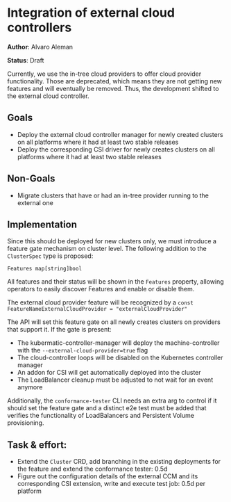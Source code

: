 # Integration of external cloud controllers

**Author**: Alvaro Aleman

**Status**: Draft

Currently, we use the in-tree cloud providers to offer cloud provider functionality. Those are deprecated,
which means they are not getting new features and will eventually be removed. Thus, the development shifted
to the external cloud controller.


## Goals

* Deploy the external cloud controller manager for newly created clusters on all platforms where it had
  at least two stable releases
* Deploy the corresponding CSI driver for newly creates clusters on all platforms where it had at least
  two stable releases

## Non-Goals

* Migrate clusters that have or had an in-tree provider running to the external one

## Implementation

Since this should be deployed for new clusters only, we must introduce a feature gate mechanism on cluster
level. The following addition to the `ClusterSpec` type is proposed:

```
Features map[string]bool
```

All features and their status will be shown in the `Features` property, allowing operators to easily discover Features
and enable or disable them.

The external cloud provider feature will be recognized by a `const FeatureNameExternalCloudProvider = "externalCloudProvider"`

The API will set this feature gate on all newly creates clusters on providers that support it.
If the gate is present:

* The kubermatic-controller-manager will deploy the machine-controller with the `--external-cloud-provider=true` flag
* The cloud-controller loops will be disabled on the Kubernetes controller manager
* An addon for CSI will get automatically deployed into the cluster
* The LoadBalancer cleanup must be adjusted to not wait for an event anymore

Additionally, the `conformance-tester` CLI needs an extra arg to control if it should set the feature gate and a distinct
e2e test must be added that verifies the functionality of LoadBalancers and Persistent Volume provisioning.



## Task & effort:

* Extend the `Cluster` CRD, add branching in the existing deployments for the feature and extend the conformance tester: 0.5d
* Figure out the configuration details of the external CCM and its corresponding CSI extension, write and execute test job: 0.5d per platform
